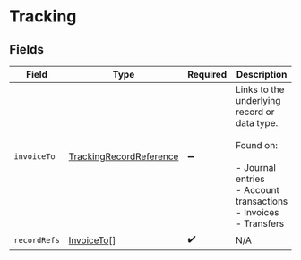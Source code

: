 # Tracking


## Fields

| Field                                                                                                                    | Type                                                                                                                     | Required                                                                                                                 | Description                                                                                                              |
| ------------------------------------------------------------------------------------------------------------------------ | ------------------------------------------------------------------------------------------------------------------------ | ------------------------------------------------------------------------------------------------------------------------ | ------------------------------------------------------------------------------------------------------------------------ |
| `invoiceTo`                                                                                                              | [TrackingRecordReference](../../models/shared/trackingrecordreference.md)                                                | :heavy_minus_sign:                                                                                                       | Links to the underlying record or data type.<br/><br/>Found on:<br/><br/>- Journal entries<br/>- Account transactions<br/>- Invoices<br/>- Transfers |
| `recordRefs`                                                                                                             | [InvoiceTo](../../models/shared/invoiceto.md)[]                                                                          | :heavy_check_mark:                                                                                                       | N/A                                                                                                                      |